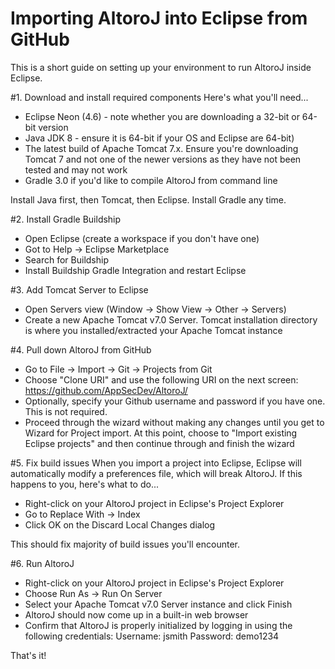 # Importing AltoroJ into Eclipse from GitHub

This is a short guide on setting up your environment to run AltoroJ inside Eclipse.


#1. Download and install required components
Here's what you'll need...
- Eclipse Neon (4.6) - note whether you are downloading a 32-bit or 64-bit version
- Java JDK 8 - ensure it is 64-bit if your OS and Eclipse are 64-bit)
- The latest build of Apache Tomcat 7.x. Ensure you're downloading Tomcat 7 and not one of the newer versions as they have not been tested and may not work
- Gradle 3.0 if you'd like to compile AltoroJ from command line

Install Java first, then Tomcat, then Eclipse. Install Gradle any time.


#2. Install Gradle Buildship
- Open Eclipse (create a workspace if you don't have one)
- Got to Help -> Eclipse Marketplace
- Search for Buildship
- Install Buildship Gradle Integration and restart Eclipse


#3. Add Tomcat Server to Eclipse
- Open Servers view (Window -> Show View -> Other -> Servers)
- Create a new Apache Tomcat v7.0 Server. Tomcat installation directory is where you installed/extracted your Apache Tomcat instance


#4. Pull down AltoroJ from GitHub
- Go to File -> Import -> Git -> Projects from Git
- Choose "Clone URI" and use the following URI on the next screen: https://github.com/AppSecDev/AltoroJ/
- Optionally, specify your Github username and password if you have one. This is not required.
- Proceed through the wizard without making any changes until you get to Wizard for Project import. At this point, choose to "Import existing Eclipse projects" and then continue through and finish the wizard


#5. Fix build issues
When you import a project into Eclipse, Eclipse will automatically modify a preferences file, which will break AltoroJ. If this happens to you, here's what to do...

- Right-click on your AltoroJ project in Eclipse's Project Explorer
- Go to Replace With -> Index
- Click OK on the Discard Local Changes dialog

This should fix majority of build issues you'll encounter.


#6. Run AltoroJ
- Right-click on your AltoroJ project in Eclipse's Project Explorer
- Choose Run As -> Run On Server
- Select your Apache Tomcat v7.0 Server instance and click Finish
- AltoroJ should now come up in a built-in web browser
- Confirm that AltoroJ is properly initialized by logging in using the following credentials:
Username: jsmith
Password: demo1234

That's it!

